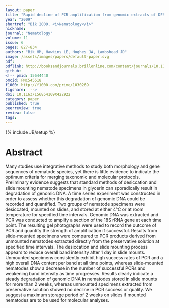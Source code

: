 ```yaml
---
layout: paper
title: "Rapid decline of PCR amplification from genomic extracts of DESS-preserved, slide-mounted nematodes"
year: "2009"
shortref: "Bik 2009, <i>Nematology</i>"
nickname: 
journal: "Nematology"
volume: 11
issue: 6
pages: 827-834
authors: "Bik HM, Hawkins LE, Hughes JA, Lambshead JD"
image: /assets/images/papers/default-paper.svg
pdf: 
pdflink: http://booksandjournals.brillonline.com/content/journals/10.1163/156854109x422922
github: 
<!-- pmid: 15644440
pmcid: PMC545518
f1000: http://f1000.com/prime/1030269
figshare:  -->
doi: 10.1163/156854109X422922
category: paper
published: true
peerreview: true
review: false
tags: 
---
```

{% include JB/setup %}

# Abstract

Many studies use integrative methods to study both morphology and gene sequences of nematode species, yet there is little evidence to indicate the optimum criteria for merging taxonomic and molecular protocols. Preliminary evidence suggests that standard methods of desiccation and slide mounting nematode specimens in glycerin can sporadically result in degradation of genomic DNA. A time series experiment was constructed in order to assess whether this degradation of genomic DNA could be recorded and quantified. Two groups of nematode specimens were desiccated, mounted on slides, and stored at either 4°C or at room temperature for specified time intervals. Genomic DNA was extracted and PCR was conducted to amplify a section of the 18S rRNA gene at each time point. The resulting gel photographs were used to record the outcome of PCR and quantify the strength of amplification if successful. Results from slide-mounted specimens were compared to PCR products derived from unmounted nematodes extracted directly from the preservative solution at specified time intervals. The desiccation and slide mounting process appears to reduce overall band intensity after 1 day in slide mounts. Unmounted specimens consistently exhibit high success rates of PCR and a high overall DNA content per band at all time points, whereas slide-mounted nematodes show a decrease in the number of successful PCRs and weakening band intensity as time progresses. Results clearly indicate a steady degradation of genomic DNA in nematodes stored in slide mounts for more than 2 weeks, whereas unmounted specimens extracted from preservative solution showed no decline in PCR success or quality. We suggest a maximum storage period of 2 weeks on slides if mounted nematodes are to be used for molecular analyses.



